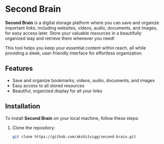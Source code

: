 # Second Brain

**Second Brain** is a digital storage platform where you can save and organize important links, including websites, videos, audio, documents, and images, for easy access later. Store your valuable resources in a beautifully organized way and retrieve them whenever you need!

This tool helps you keep your essential content within reach, all while providing a sleek, user-friendly interface for effortless organization.

## Features
- Save and organize bookmarks, videos, audio, documents, and images
- Easy access to all stored resources
- Beautiful, organized display for all your links
## Installation

To install **Second Brain** on your local machine, follow these steps:

1. Clone the repository:
   ```bash
   git clone https://github.com/akshitvigg/second-brain.git
